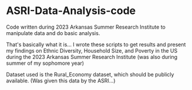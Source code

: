 # ASRI-Data-Analysis-code
Code written during 2023 Arkansas Summer Research Institute to manipulate data and do basic analysis. 

That's basically what it is... 
I wrote these scripts to get results and present my findings on Ethnic Diversity, Household Size, and Poverty in the US during the 2023 Arkansas Summer Research Institute (was also during summer of my sophomore year)

Dataset used is the Rural_Economy dataset, which should be publicly available. (Was given this data by the ASRI...)
